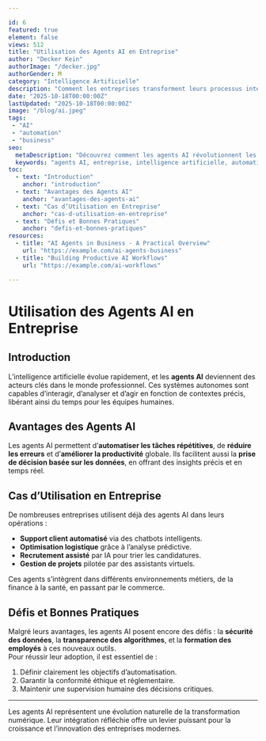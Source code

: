 ```yaml
---

id: 6
featured: true
element: false
views: 512
title: "Utilisation des Agents AI en Entreprise"
author: "Decker Kein"
authorImage: "/decker.jpg"
authorGender: M
category: "Intelligence Artificielle"
description: "Comment les entreprises transforment leurs processus internes grâce aux agents intelligents."
date: "2025-10-18T00:00:00Z"
lastUpdated: "2025-10-18T00:00:00Z"
image: "/blog/ai.jpeg"
tags:
 - "AI"
 - "automation"
 - "business"
seo:
  metaDescription: "Découvrez comment les agents AI révolutionnent les entreprises modernes à travers l’automatisation, la productivité et la prise de décision."
  keywords: "agents AI, entreprise, intelligence artificielle, automatisation, productivité"
toc:
  - text: "Introduction"
    anchor: "introduction"
  - text: "Avantages des Agents AI"
    anchor: "avantages-des-agents-ai"
  - text: "Cas d’Utilisation en Entreprise"
    anchor: "cas-d-utilisation-en-entreprise"
  - text: "Défis et Bonnes Pratiques"
    anchor: "defis-et-bonnes-pratiques"
resources:
  - title: "AI Agents in Business - A Practical Overview"
    url: "https://example.com/ai-agents-business"
  - title: "Building Productive AI Workflows"
    url: "https://example.com/ai-workflows"

---
```



# Utilisation des Agents AI en Entreprise

## Introduction
L’intelligence artificielle évolue rapidement, et les **agents AI** deviennent des acteurs clés dans le monde professionnel. Ces systèmes autonomes sont capables d’interagir, d’analyser et d’agir en fonction de contextes précis, libérant ainsi du temps pour les équipes humaines.

## Avantages des Agents AI
Les agents AI permettent d’**automatiser les tâches répétitives**, de **réduire les erreurs** et d’**améliorer la productivité** globale. Ils facilitent aussi la **prise de décision basée sur les données**, en offrant des insights précis et en temps réel.

## Cas d’Utilisation en Entreprise
De nombreuses entreprises utilisent déjà des agents AI dans leurs opérations :
- **Support client automatisé** via des chatbots intelligents.  
- **Optimisation logistique** grâce à l’analyse prédictive.  
- **Recrutement assisté** par IA pour trier les candidatures.  
- **Gestion de projets** pilotée par des assistants virtuels.  

Ces agents s’intègrent dans différents environnements métiers, de la finance à la santé, en passant par le commerce.

## Défis et Bonnes Pratiques
Malgré leurs avantages, les agents AI posent encore des défis : la **sécurité des données**, la **transparence des algorithmes**, et la **formation des employés** à ces nouveaux outils.  
Pour réussir leur adoption, il est essentiel de :
1. Définir clairement les objectifs d’automatisation.  
2. Garantir la conformité éthique et réglementaire.  
3. Maintenir une supervision humaine des décisions critiques.

---

Les agents AI représentent une évolution naturelle de la transformation numérique. Leur intégration réfléchie offre un levier puissant pour la croissance et l’innovation des entreprises modernes.